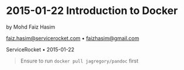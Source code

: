 # 2015-01-22 Introduction to Docker

by Mohd Faiz Hasim

faiz.hasim@servicerocket.com • faizhasim@gmail.com

ServiceRocket • 2015-01-22

> Ensure to run `docker pull jagregory/pandoc` first
